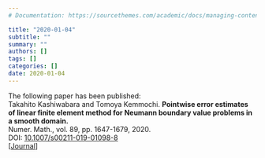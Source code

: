 ```yaml
---
# Documentation: https://sourcethemes.com/academic/docs/managing-content/

title: "2020-01-04"
subtitle: ""
summary: ""
authors: []
tags: []
categories: []
date: 2020-01-04
---
```


The following paper has been published:  
Takahito Kashiwabara and Tomoya Kemmochi. 
**Pointwise error estimates of linear finite element method for Neumann boundary value problems in a smooth domain.**  
Numer. Math., vol. 89, pp. 1647-1679, 2020.  
DOI: [10.1007/s00211-019-01098-8](https://doi.org/10.1007/s00211-019-01098-8)  
[[Journal](https://link.springer.com/article/10.1007/s00211-019-01098-8)]

<!--more--> 